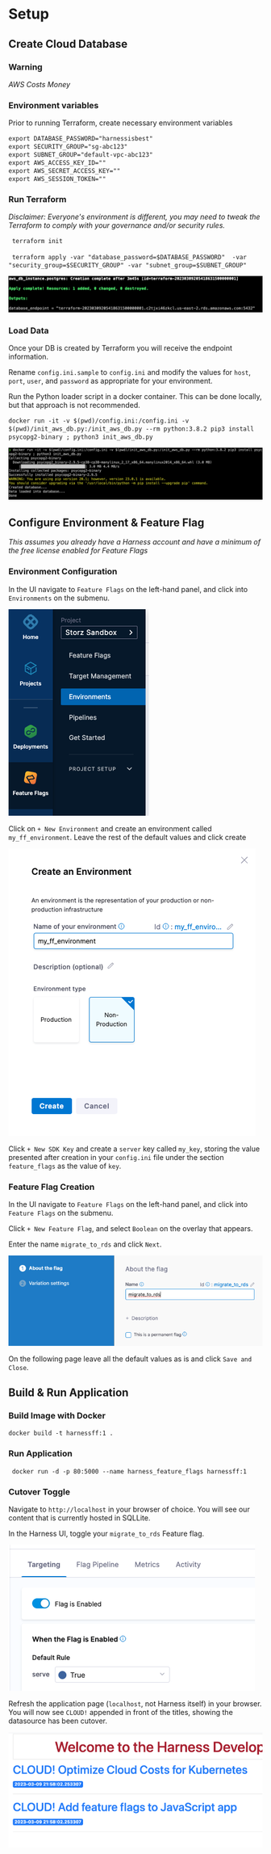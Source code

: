 # Setup

## Create Cloud Database

### Warning
_AWS Costs Money_

### Environment variables 
Prior to running Terraform, create necessary environment variables

```
export DATABASE_PASSWORD="harnessisbest"
export SECURITY_GROUP="sg-abc123"
export SUBNET_GROUP="default-vpc-abc123"
export AWS_ACCESS_KEY_ID=""
export AWS_SECRET_ACCESS_KEY=""
export AWS_SESSION_TOKEN=""
```

### Run Terraform

_Disclaimer: Everyone's environment is different, you may need to tweak the Terraform to comply with your governance and/or security rules._
```
 terraform init
 
 terraform apply -var "database_password=$DATABASE_PASSWORD"  -var "security_group=$SECURITY_GROUP" -var "subnet_group=$SUBNET_GROUP"
```
![terraform output shows the endpoint result](images/terraform.png)
### Load Data
Once your DB is created by Terraform you will receive the endpoint information.

Rename `config.ini.sample` to `config.ini` and modify the values for `host`, `port`, `user`, and `password` as appropriate for your environment.

Run the Python loader script in a docker container. This can be done locally, but that approach is not recommended.

```commandline
docker run -it -v $(pwd)/config.ini:/config.ini -v $(pwd)/init_aws_db.py:/init_aws_db.py --rm python:3.8.2 pip3 install psycopg2-binary ; python3 init_aws_db.py
```
![database loader outputs](images/loader.png)

## Configure Environment & Feature Flag

_This assumes you already have a Harness account and have a minimum of the free license enabled for Feature Flags_

### Environment Configuration

In the UI navigate to `Feature Flags` on the left-hand panel, and click into `Environments` on the submenu.

![how to navigate to feature flags](images/ff_nav.png)

Click on `+ New Environment` and create an environment called `my_ff_environment`. Leave the rest of the default values
and click create

![new environment example](images/new_env.png)

Click `+ New SDK Key` and create a `server` key called `my_key`, storing the value presented after creation in your 
`config.ini` file under the section `feature_flags` as the value of `key`.

### Feature Flag Creation

In the UI navigate to `Feature Flags` on the left-hand panel, and click into `Feature Flags` on the submenu.
 
Click `+ New Feature Flag`, and select `Boolean` on the overlay that appears.

Enter the name `migrate_to_rds` and click `Next`.

![new feature flag example](images/flag_create.png)

On the following page leave all the default values as is and click `Save and Close`.


## Build & Run Application

### Build Image with Docker

```commandline
docker build -t harnessff:1 .
```

### Run Application

```commandline
 docker run -d -p 80:5000 --name harness_feature_flags harnessff:1
```

### Cutover Toggle

Navigate to `http://localhost` in your browser of choice. You will see our content that is currently hosted in SQLLite.

In the Harness UI, toggle your `migrate_to_rds` Feature flag.

![new feature flag example](images/ff_toggle.png)

Refresh the application page (`localhost`, not Harness itself) in your browser. You will now see `CLOUD!` appended in 
front of the titles, showing the datasource has been cutover.

![new feature flag example](images/cutover.png)


